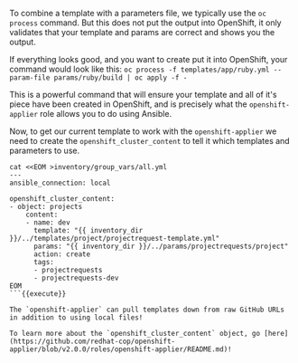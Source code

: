 To combine a template with a parameters file, we typically use the `oc process` command. But this does not put the output into OpenShift, it only validates that your template and params are correct and shows you the output.

If everything looks good, and you want to create put it into OpenShift, your command would look like this: `oc process -f templates/app/ruby.yml --param-file params/ruby/build | oc apply -f -`

This is a powerful command that will ensure your template and all of it's piece have been created in OpenShift, and is precisely what the `openshift-applier` role allows you to do using Ansible.

Now, to get our current template to work with the `openshift-applier` we need to create the `openshift_cluster_content` to tell it which templates and parameters to use.

```
cat <<EOM >inventory/group_vars/all.yml
---
ansible_connection: local

openshift_cluster_content:
- object: projects
    content:
    - name: dev
      template: "{{ inventory_dir }}/../templates/project/projectrequest-template.yml"
      params: "{{ inventory_dir }}/../params/projectrequests/project"
      action: create
      tags:
      - projectrequests
      - projectrequests-dev
EOM
```{{execute}}

The `openshift-applier` can pull templates down from raw GitHub URLs in addition to using local files!

To learn more about the `openshift_cluster_content` object, go [here](https://github.com/redhat-cop/openshift-applier/blob/v2.0.0/roles/openshift-applier/README.md)!

